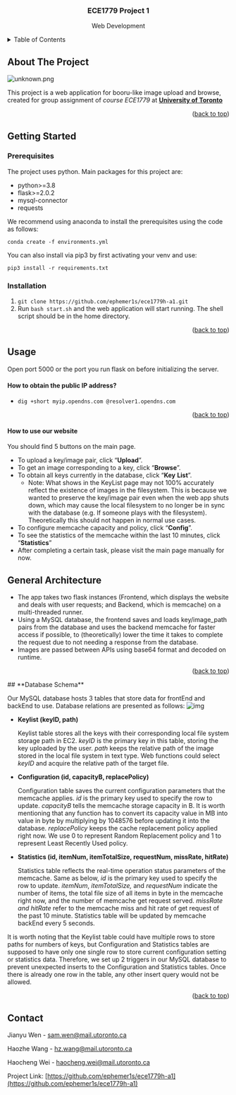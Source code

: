 <div id="top"></div>


<h3 align="center">ECE1779 Project 1</h3>

  <p align="center">
    Web Development
    <br />
  </p>
</div>



<!-- TABLE OF CONTENTS -->
<details>
  <summary>Table of Contents</summary>
  <ol>
    <li>
      <a href="#about-the-project">About The Project</a>
    </li>
    <li>
      <a href="#getting-started">Getting Started</a>
      <ul>
        <li><a href="#prerequisites">Prerequisites</a></li>
        <li><a href="#installation">Installation</a></li>
      </ul>
    </li>
    <li><a href="#usage">Usage</a></li>
    <li><a href="#General Architecture">General Architecture</a></li>
    <li><a href="#Database Schema">Database Schema</a></li>
    <li><a href="#contact">Contact</a></li>
  </ol>
</details>



<!-- ABOUT THE PROJECT -->
## About The Project

![unknown.png](https://imgpp.com/s1/2022/02/22/unknown.png)

This project is a web application for booru-like image upload and browse, created for group assignment of *course ECE1779* at **[University of Toronto](utoronto.ca)**

<p align="right">(<a href="#top">back to top</a>)</p>

<!-- GETTING STARTED -->

## Getting Started

### Prerequisites

The project uses python. Main packages for this project are:

* python>=3.8
* flask>=2.0.2
* mysql-connector
* requests

We recommend using anaconda to install the prerequisites using the code as follows:

`conda create -f environments.yml`

You can also install via pip3 by first activating your venv and use:

`pip3 install -r requirements.txt `



### Installation

1. `git clone https://github.com/ephemer1s/ece1779h-a1.git`
2. Run `bash start.sh` and the web application will start running. The shell script should be in the home directory.

<p align="right">(<a href="#top">back to top</a>)</p>


<!-- USAGE EXAMPLES -->
## Usage

Open port 5000 or the port you run flask on before initializing the server.

#### How to obtain the public IP address?

* `dig +short myip.opendns.com @resolver1.opendns.com`

<p align="right">(<a href="#top">back to top</a>)</p>

#### **How to use our website**

You should find 5 buttons on the main page. 

* To upload a key/image pair, click “**Upload**”.
* To get an image corresponding to a key, click “**Browse**”.
* To obtain all keys currently in the database, click “**Key** **List**”.
  * Note: What shows in the KeyList page may not 100% accurately reflect the existence of images in the filesystem. This is because we wanted to preserve the key/image pair even when the web app shuts down, which may cause the local filesystem to no longer be in sync with the database (e.g. If someone plays with the filesystem). Theoretically this should not happen in normal use cases.
* To configure memcache capacity and policy, click “**Config**”.
* To see the statistics of the memcache within the last 10 minutes, click “**Statistics**”
* After completing a certain task, please visit the main page manually for now.

<!-- General Architecture -->

## General Architecture

* The app takes two flask instances (Frontend, which displays the website and deals with user requests; and Backend, which is memcache) on a multi-threaded runner.
* Using a MySQL database, the frontend saves and loads key/image_path pairs from the database and uses the backend memcache for faster access if possible, to (theoretically) lower the time it takes to complete the request due to not needing a response from the database. 
* Images are passed between APIs using base64 format and decoded on runtime.



<p align="right">(<a href="#top">back to top</a>)</p>
<!-- Database Schema -->
## **Database Schema** 

Our MySQL database hosts 3 tables that store data for frontEnd and backEnd to use. Database relations are presented as follows: ![img](https://lh4.googleusercontent.com/q44tvqIHN2iBLfU0TTWdJLKWCmydQDyEbSyvh9JSjPwik3_Bzqb4ex7tEZDo5Vtg0P3m6tVgTffTIKOZPyThXI6tTyieOJMY4aa2bGGL8f860XosD3E8egJXLO2W9ZAq-OH_Kh3q)  

* **Keylist (keyID, path)**

  Keylist table stores all the keys with their corresponding local file system storage path in EC2. *keyID* is the primary key in this table, storing the key uploaded by the user. *path* keeps the relative path of the image stored in the local file system in text type. Web functions could select *keyID* and acquire the relative path of the target file.

* **Configuration (id, capacityB, replacePolicy)**

  Configuration table saves the current configuration parameters that the memcache applies. *id* is the primary key used to specify the row to update. *capacityB* tells the memcache storage capacity in B. It is worth mentioning that any function has to convert its capacity value in MB into value in byte by multiplying by 1048576 before updating it into the database. *replacePolicy* keeps the cache replacement policy applied right now. We use 0 to represent Random Replacement policy and 1 to represent Least Recently Used policy.

* **Statistics (id, itemNum, itemTotalSize, requestNum, missRate, hitRate)**

  Statistics table reflects the real-time operation status parameters of the memcache. Same as below, *id* is the primary key used to specify the row to update. *itemNum*, *itemTotalSize,* and *requestNum* indicate the number of items, the total file size of all items in byte in the memcache right now, and the number of memcache get request served. *missRate and hitRate* refer to the memcache miss and hit rate of get request of the past 10 minute. Statistics table will be updated by memcache backEnd every 5 seconds.

It is worth noting that the Keylist table could have multiple rows to store paths for numbers of keys, but Configuration and Statistics tables are supposed to have only one single row to store current configuration setting or statistics data. Therefore, we set up 2 triggers in our MySQL database to prevent unexpected inserts to the Configuration and Statistics tables. Once there is already one row in the table, any other insert query would not be allowed.


<p align="right">(<a href="#top">back to top</a>)</p>

<!-- CONTACT -->

## Contact

Jianyu Wen - sam.wen@mail.utoronto.ca

Haozhe Wang - hz.wang@mail.utoronto.ca

Haocheng Wei - haocheng.wei@mail.utoronto.ca

Project Link: [https://github.com/ephemer1s/ece1779h-a1](https://github.com/ephemer1s/ece1779h-a1)
